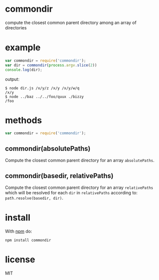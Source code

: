 # commondir

compute the closest common parent directory among an array of directories

# example

``` js
var commondir = require('commondir');
var dir = commondir(process.argv.slice(2))
console.log(dir);
```

output:

```
$ node dir.js /x/y/z /x/y /x/y/w/q
/x/y
$ node ../baz ../../foo/quux ./bizzy
/foo
```

# methods

``` js
var commondir = require('commondir');
```

## commondir(absolutePaths)

Compute the closest common parent directory for an array `absolutePaths`.

## commondir(basedir, relativePaths)

Compute the closest common parent directory for an array `relativePaths` which
will be resolved for each `dir` in `relativePaths` according to:
`path.resolve(basedir, dir)`.

# install

With [npm](https://npmjs.org) do:

```
npm install commondir
```

# license

MIT


